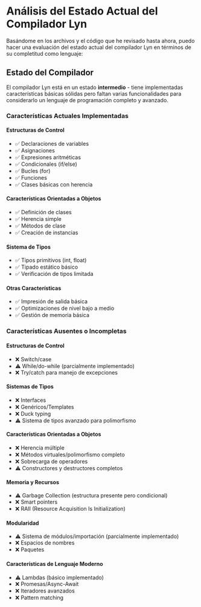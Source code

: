 # Análisis del Estado Actual del Compilador Lyn

Basándome en los archivos y el código que he revisado hasta ahora, puedo hacer una evaluación del estado actual del compilador Lyn en términos de su completitud como lenguaje:

## Estado del Compilador

El compilador Lyn está en un estado **intermedio** - tiene implementadas características básicas sólidas pero faltan varias funcionalidades para considerarlo un lenguaje de programación completo y avanzado.

### Características Actuales Implementadas

#### Estructuras de Control

- ✅ Declaraciones de variables
- ✅ Asignaciones
- ✅ Expresiones aritméticas
- ✅ Condicionales (if/else)
- ✅ Bucles (for)
- ✅ Funciones
- ✅ Clases básicas con herencia

#### Características Orientadas a Objetos

- ✅ Definición de clases
- ✅ Herencia simple
- ✅ Métodos de clase
- ✅ Creación de instancias

#### Sistema de Tipos

- ✅ Tipos primitivos (int, float)
- ✅ Tipado estático básico
- ✅ Verificación de tipos limitada

#### Otras Características

- ✅ Impresión de salida básica
- ✅ Optimizaciones de nivel bajo a medio
- ✅ Gestión de memoria básica

### Características Ausentes o Incompletas

#### Estructuras de Control

- ❌ Switch/case
- ⚠️ While/do-while (parcialmente implementado)
- ❌ Try/catch para manejo de excepciones

#### Sistemas de Tipos

- ❌ Interfaces
- ❌ Genéricos/Templates
- ❌ Duck typing
- ⚠️ Sistema de tipos avanzado para polimorfismo

#### Características Orientadas a Objetos

- ❌ Herencia múltiple
- ❌ Métodos virtuales/polimorfismo completo
- ❌ Sobrecarga de operadores
- ⚠️ Constructores y destructores completos

#### Memoria y Recursos

- ⚠️ Garbage Collection (estructura presente pero condicional)
- ❌ Smart pointers
- ❌ RAII (Resource Acquisition Is Initialization)

#### Modularidad

- ⚠️ Sistema de módulos/importación (parcialmente implementado)
- ❌ Espacios de nombres
- ❌ Paquetes

#### Características de Lenguaje Moderno

- ⚠️ Lambdas (básico implementado)
- ❌ Promesas/Async-Await
- ❌ Iteradores avanzados
- ❌ Pattern matching
